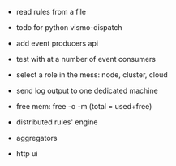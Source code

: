 
- read rules from a file
- todo for python vismo-dispatch
- add event producers api
- test with at a number of event consumers
- select a role in the mess: node, cluster, cloud
- send log output to one dedicated machine
- free mem: free -o -m (total = used+free)

- distributed rules' engine
- aggregators
- http ui

